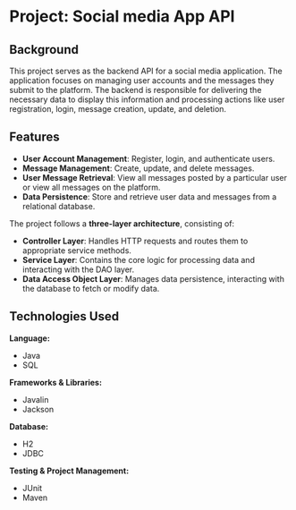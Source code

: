 # Project: Social media App API

## Background 

This project serves as the backend API for a social media application. The application focuses on managing user accounts and the messages they submit to the platform. The backend is responsible for delivering the necessary data to display this information and processing actions like user registration, login, message creation, update, and deletion.

## Features

- **User Account Management**: Register, login, and authenticate users.
- **Message Management**: Create, update, and delete messages.
- **User Message Retrieval**: View all messages posted by a particular user or view all messages on the platform.
- **Data Persistence**: Store and retrieve user data and messages from a relational database.

The project follows a **three-layer architecture**, consisting of:

- **Controller Layer**: Handles HTTP requests and routes them to appropriate service methods.
- **Service Layer**: Contains the core logic for processing data and interacting with the DAO layer.
- **Data Access Object Layer**: Manages data persistence, interacting with the database to fetch or modify data.

## Technologies Used

**Language:**  
- Java
- SQL

**Frameworks & Libraries:**  
- Javalin 
- Jackson 

**Database:**  
- H2
- JDBC

**Testing & Project Management:**  
- JUnit
- Maven
